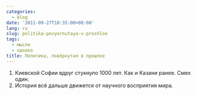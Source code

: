 ```yaml
---
categories:
  - blog
date: '2011-09-27T10:35:00+00:00'
lang: ru
slug: politika-povyornutaya-v-proshloe
tags:
  - мысли
  - однако
title: Политика, повёрнутая в прошлое
---
```



1. Киевской Софии вдруг стукнуло 1000 лет. Как и Казани ранее. Смех один.  
2. История всё дальше движется от научного восприятия мира.  
